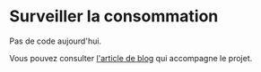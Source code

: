 # Surveiller la consommation

Pas de code aujourd'hui.

Vous pouvez consulter [l'article de blog](https://lkdjiin.github.io/blog/2025/04/10/surveiller-la-consommation/) qui accompagne le projet.
